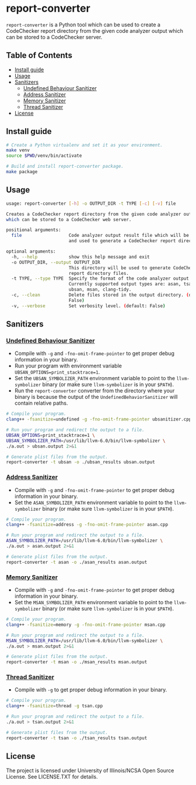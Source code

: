 # report-converter
`report-converter` is a Python tool which can be used to create a CodeChecker
report directory from the given code analyzer output which can be stored to
a CodeChecker server.

## Table of Contents
* [Install guide](#install-guide)
* [Usage](#usage)
* [Sanitizers](#sanitizers)
  * [Undefined Behaviour Sanitizer](#undefined-behaviour-sanitizer)
  * [Address Sanitizer](#address-sanitizer)
  * [Memory Sanitizer](#memory-sanitizer)
  * [Thread Sanitizer](#thread-sanitizer)
* [License](#license)

## Install guide
```sh
# Create a Python virtualenv and set it as your environment.
make venv
source $PWD/venv/bin/activate

# Build and install report-converter package.
make package
```

## Usage
```sh
usage: report-converter [-h] -o OUTPUT_DIR -t TYPE [-c] [-v] file

Creates a CodeChecker report directory from the given code analyzer output
which can be stored to a CodeChecker web server.

positional arguments:
  file                  Code analyzer output result file which will be parsed
                        and used to generate a CodeChecker report directory.

optional arguments:
  -h, --help            show this help message and exit
  -o OUTPUT_DIR, --output OUTPUT_DIR
                        This directory will be used to generate CodeChecker
                        report directory files.
  -t TYPE, --type TYPE  Specify the format of the code analyzer output.
                        Currently supported output types are: asan, tsan,
                        ubsan, msan, clang-tidy.
  -c, --clean           Delete files stored in the output directory. (default:
                        False)
  -v, --verbose         Set verbosity level. (default: False)
```

## Sanitizers
### [Undefined Behaviour Sanitizer](https://clang.llvm.org/docs/UndefinedBehaviorSanitizer.html)
- Compile with `-g` and `-fno-omit-frame-pointer` to get proper debug
  information in your binary.
- Run your program with environment variable
  `UBSAN_OPTIONS=print_stacktrace=1`.
- Set the `UBSAN_SYMBOLIZER_PATH` environment variable to point to the
  `llvm-symbolizer` binary (or make sure `llvm-symbolizer` is in your `$PATH`).
- Run the `report-converter` converter from the directory where your binary
  is because the output of the `UndefinedBehaviorSanitizer` will contain
  relative paths.

```sh
# Compile your program.
clang++ -fsanitize=undefined -g -fno-omit-frame-pointer ubsanitizer.cpp

# Run your program and redirect the output to a file.
UBSAN_OPTIONS=print_stacktrace=1 \
UBSAN_SYMBOLIZER_PATH=/usr/lib/llvm-6.0/bin/llvm-symbolizer \
./a.out > ubsan.output 2>&1

# Generate plist files from the output.
report-converter -t ubsan -o ./ubsan_results ubsan.output
```

### [Address Sanitizer](https://clang.llvm.org/docs/AddressSanitizer.html)
- Compile with `-g` and `-fno-omit-frame-pointer` to get proper debug
  information in your binary.
- Set the `ASAN_SYMBOLIZER_PATH` environment variable to point to the
  `llvm-symbolizer` binary (or make sure `llvm-symbolizer` is in your `$PATH`).

```sh
# Compile your program.
clang++ -fsanitize=address -g -fno-omit-frame-pointer asan.cpp

# Run your program and redirect the output to a file.
ASAN_SYMBOLIZER_PATH=/usr/lib/llvm-6.0/bin/llvm-symbolizer \
./a.out > asan.output 2>&1

# Generate plist files from the output.
report-converter -t asan -o ./asan_results asan.output
```

### [Memory Sanitizer](https://clang.llvm.org/docs/MemorySanitizer.html)
- Compile with `-g` and `-fno-omit-frame-pointer` to get proper debug
  information in your binary.
- Set the `MSAN_SYMBOLIZER_PATH` environment variable to point to the
  `llvm-symbolizer` binary (or make sure `llvm-symbolizer` is in your `$PATH`).

```sh
# Compile your program.
clang++ -fsanitize=memory -g -fno-omit-frame-pointer msan.cpp

# Run your program and redirect the output to a file.
MSAN_SYMBOLIZER_PATH=/usr/lib/llvm-6.0/bin/llvm-symbolizer \
./a.out > msan.output 2>&1

# Generate plist files from the output.
report-converter -t msan -o ./msan_results msan.output
```

### [Thread Sanitizer](https://clang.llvm.org/docs/ThreadSanitizer.html)
- Compile with `-g` to get proper debug information in your binary.

```sh
# Compile your program.
clang++ -fsanitize=thread -g tsan.cpp

# Run your program and redirect the output to a file.
./a.out > tsan.output 2>&1

# Generate plist files from the output.
report-converter -t tsan -o ./tsan_results tsan.output
```

## License

The project is licensed under University of Illinois/NCSA Open Source License.
See LICENSE.TXT for details.